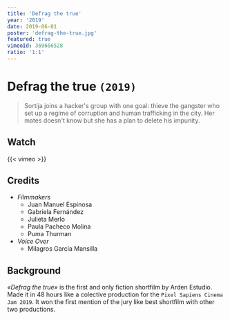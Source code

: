 ```yaml
---
title: 'Defrag the true'
year: '2019'
date: 2019-06-01
poster: 'defrag-the-true.jpg'
featured: true
vimeoId: 369666528
ratio: '1:1'
---
```


<!-- Breadcrumb here -->

# Defrag the true `(2019)`

> Sortija joins a hacker's group with one goal: thieve the gangster who set up a
> regime of corruption and human trafficking in the city. Her mates doesn't know
> but she has a plan to delete his impunity.

## Watch

{{< vimeo >}}

## Credits

- *Filmmakers*
    - Juan Manuel Espinosa
    - Gabriela Fernández
    - Julieta Merlo
    - Paula Pacheco Molina
    - Puma Thurman
- *Voice Over*
    - Milagros García Mansilla

## Background

_«Defrag the true»_ is the first and only fiction shortfilm by Arden Estudio.
Made it in 48 hours like a colective production for the `Pixel Sapiens Cinema Jam
2019`. It won the first mention of the jury like best shortfilm with other two
productions. 